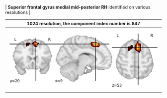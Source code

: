 


| **Superior frontal gyrus medial mid-posterior RH** identified on various resolutions |

| 1024 resolution, the component index number is 847|  
|:---:|  
| ![Component 1024](../1024/final/847.jpg "From component 1024: Superior frontal gyrus medial mid-posterior RH") |